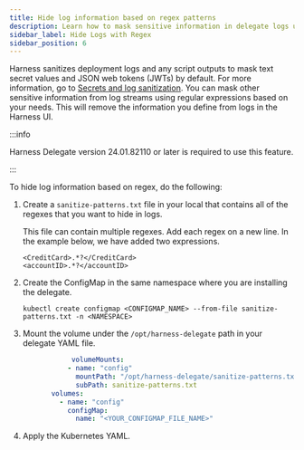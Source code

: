 ```yaml
---
title: Hide log information based on regex patterns
description: Learn how to mask sensitive information in delegate logs using custom regex patterns for enhanced security.
sidebar_label: Hide Logs with Regex
sidebar_position: 6
---
```


Harness sanitizes deployment logs and any script outputs to mask text secret values and JSON web tokens (JWTs) by default. For more information, go to [Secrets and log sanitization](/docs/platform/secrets/secrets-management/secrets-and-log-sanitization). You can mask other sensitive information from log streams using regular expressions based on your needs. This will remove the information you define from logs in the Harness UI.

:::info

Harness Delegate version 24.01.82110 or later is required to use this feature.

:::

To hide log information based on regex, do the following:

1. Create a `sanitize-patterns.txt` file in your local that contains all of the regexes that you want to hide in logs.

   This file can contain multiple regexes. Add each regex on a new line. In the example below, we have added two expressions.

   ```
   <CreditCard>.*?</CreditCard>
   <accountID>.*?</accountID>
   ```

2. Create the ConfigMap in the same namespace where you are installing the delegate.

   ```
   kubectl create configmap <CONFIGMAP_NAME> --from-file sanitize-patterns.txt -n <NAMESPACE>
   ```

3. Mount the volume under the `/opt/harness-delegate` path in your delegate YAML file.

   ```yaml
               volumeMounts:
              - name: "config"
                mountPath: "/opt/harness-delegate/sanitize-patterns.txt"
                subPath: sanitize-patterns.txt
          volumes:
            - name: "config"
              configMap:
                name: "<YOUR_CONFIGMAP_FILE_NAME>"
   ```

4. Apply the Kubernetes YAML.
